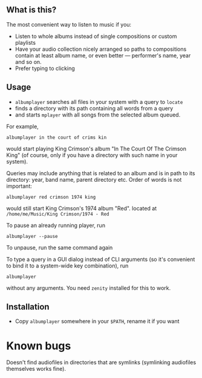 What is this?
------------

The most convenient way to listen to music if you:

- Listen to whole albums instead of single compositions or custom playlists
- Have your audio collection nicely arranged so paths to compositions contain at least album name, or even better — performer's name, year and so on.
- Prefer typing to clicking


Usage
-----

- `albumplayer` searches all files in your system with a query to `locate`
- finds a directory with its path containing all words from a query
- and starts `mplayer` with all songs from the selected album queued.

For example, 

	albumplayer in the court of crims kin

would start playing King Crimson's album "In The Court Of The Crimson King" (of course, only if you have a directory with such name in your system).
	
Queries may include anything that is related to an album and is in path to its directory: year, band name, parent directory etc. Order of words is not important:

	albumplayer red crimson 1974 king

would still start King Crimson's 1974 album "Red". located at `/home/me/Music/King Crimson/1974 - Red`

To pause an already running player, run 

	albumplayer --pause

To unpause, run the same command again

To type a query in a GUI dialog instead of CLI arguments (so it's convenient to bind it to a system-wide key combination), run 
	
	albumplayer 

without any arguments. You need `zenity` installed for this to work.


Installation
------------

- Copy `albumplayer` somewhere in your `$PATH`, rename it if you want

Known bugs
==========

Doesn't find audiofiles in directories that are symlinks (symlinking audiofiles themselves works fine).

